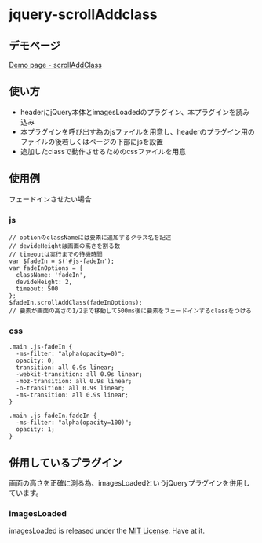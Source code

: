 # jquery-scrollAddclass


## デモページ
[Demo page - scrollAddClass](http://azure-eyed-cat.com/demo/2017/01/)


## 使い方
- headerにjQuery本体とimagesLoadedのプラグイン、本プラグインを読み込み  
- 本プラグインを呼び出す為のjsファイルを用意し、headerのプラグイン用のファイルの後若しくはページの下部にjsを設置
- 追加したclassで動作させるためのcssファイルを用意


## 使用例
フェードインさせたい場合
### js
```
// optionのclassNameには要素に追加するクラス名を記述
// devideHeightは画面の高さを割る数
// timeoutは実行までの待機時間
var $fadeIn = $('#js-fadeIn');
var fadeInOptions = {
  className: 'fadeIn',
  devideHeight: 2,
  timeout: 500
};
$fadeIn.scrollAddClass(fadeInOptions);
// 要素が画面の高さの1/2まで移動して500ms後に要素をフェードインするclassをつける
```

### css
```
.main .js-fadeIn {
  -ms-filter: "alpha(opacity=0)";
  opacity: 0;
  transition: all 0.9s linear;
  -webkit-transition: all 0.9s linear;
  -moz-transition: all 0.9s linear;
  -o-transition: all 0.9s linear;
  -ms-transition: all 0.9s linear;
}

.main .js-fadeIn.fadeIn {
  -ms-filter: "alpha(opacity=100)";
  opacity: 1;
}

```


## 併用しているプラグイン
画面の高さを正確に測る為、imagesLoadedというjQueryプラグインを併用しています。


### imagesLoaded
imagesLoaded is released under the [MIT License](http://desandro.mit-license.org/). Have at it.
